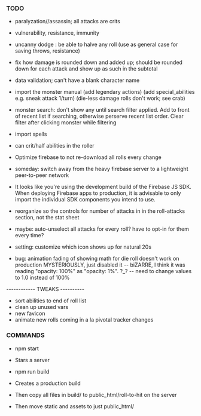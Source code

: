 
### TODO

- paralyzation//assassin; all attacks are crits
- vulnerability, resistance, immunity
- uncanny dodge : be able to halve any roll
  (use as general case for saving throws, resistance)

- fix how damage is rounded down and added up; should be rounded down for each attack and show up as such in the subtotal

- data validation; can't have a blank character name

- import the monster manual
  (add legendary actions)
  (add special_abilities e.g. sneak attack 1/turn)
  (die-less damage rolls don't work; see crab)

- monster search: don't show any until search filter applied. Add to front of recent list if searching, otherwise perserve recent list order. Clear filter after clicking monster while filtering

- import spells

- can crit/half abilities in the roller

- Optimize firebase to not re-download all rolls every change

- someday: switch away from the heavy firebase server to a lightweight peer-to-peer network

- It looks like you're using the development build of the Firebase JS SDK.
When deploying Firebase apps to production, it is advisable to only import
the individual SDK components you intend to use.

- reorganize so the controls for number of attacks in in the roll-attacks section, not the stat sheet

- maybe: auto-unselect all attacks for every roll? have to opt-in for them every time?
- setting: customize which icon shows up for natural 20s

- bug: animation fading of showing math for die roll doesn't work on production MYSTERIOUSLY, just disabled it
  -- biZARRE, I think it was reading "opacity: 100%" as "opacity: 1%". ?_?
  -- need to change values to 1.0 instead of 100%




------------ TWEAKS ----------
- sort abilities to end of roll list
- clean up unused vars
- new favicon
- animate new rolls coming in a la pivotal tracker changes


### COMMANDS

- npm start
- Stars a server

- npm run build
- Creates a production build
- Then copy all files in build/ to public_html/roll-to-hit on the server
- Then move static and assets to just public_html/
